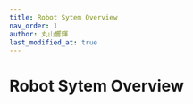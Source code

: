 ```yaml
---
title: Robot Sytem Overview
nav_order: 1
author: 丸山響輝
last_modified_at: true
---
```


# Robot Sytem Overview
